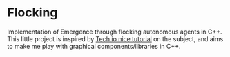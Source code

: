 # Flocking

Implementation of Emergence through flocking autonomous agents in C++.
This little project is inspired by
[Tech.io nice
tutorial](https://tech.io/playgrounds/1003/flocking-autonomous-agents/)
on the subject, and aims to make me play with graphical components/libraries
in C++.
